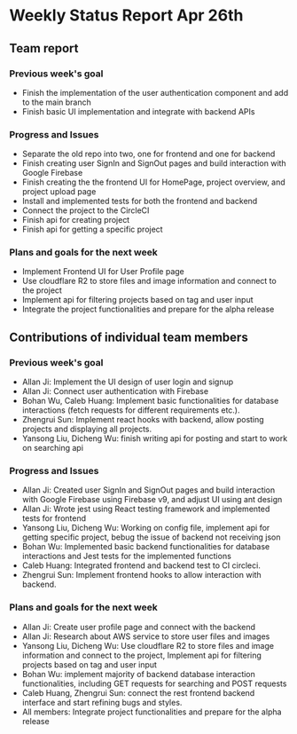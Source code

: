 # Weekly Status Report Apr 26th


## Team report
### Previous week's goal
* Finish the implementation of the user authentication component and add to the main branch
* Finish basic UI implementation and integrate with backend APIs


### Progress and Issues
* Separate the old repo into two, one for frontend and one for backend
* Finish creating user SignIn and SignOut pages and build interaction with Google Firebase
* Finish creating the the frontend UI for HomePage, project overview, and project upload page
* Install and implemented tests for both the frontend and backend
* Connect the project to the CircleCI
* Finish api for creating project
* Finish api for getting a specific project


### Plans and goals for the next week
* Implement Frontend UI for User Profile page
* Use cloudflare R2 to store files and image information and connect to the project
* Implement api for filtering projects based on tag and user input
* Integrate the project functionalities and prepare for the alpha release


## Contributions of individual team members
### Previous week's goal
* Allan Ji: Implement the UI design of user login and signup
* Allan Ji: Connect user authentication with Firebase
* Bohan Wu, Caleb Huang: Implement basic functionalities for database interactions (fetch requests for different requirements etc.).
* Zhengrui Sun: Implement react hooks with backend, allow posting projects and displaying all projects. 
* Yansong Liu, Dicheng Wu: finish writing api for posting and start to work on searching api


### Progress and Issues
* Allan Ji: Created user SignIn and SignOut pages and build interaction with Google Firebase using Firebase v9, and adjust UI using ant design
* Allan Ji: Wrote jest using React testing framework and implemented tests for frontend
* Yansong Liu, Dicheng Wu: Working on config file, implement api for getting specific project, bebug the issue of backend not receiving json
* Bohan Wu: Implemented basic backend functionalities for database interactions and Jest tests for the implemented functions
* Caleb Huang: Integrated frontend and backend test to CI circleci.
* Zhengrui Sun: Implement frontend hooks to allow interaction with backend. 


### Plans and goals for the next week
* Allan Ji: Create user profile page and connect with the backend
* Allan Ji: Research about AWS service to store user files and images
* Yansong Liu, Dicheng Wu: Use cloudflare R2 to store files and image information and connect to the project, Implement api for filtering  
  projects based on tag and user input
* Bohan Wu: implement majority of backend database interaction functionalities, including GET requests for searching and POST requests
* Caleb Huang, Zhengrui Sun: connect the rest frontend backend interface and start refining bugs and styles.
* All members: Integrate project functionalities and prepare for the alpha release
